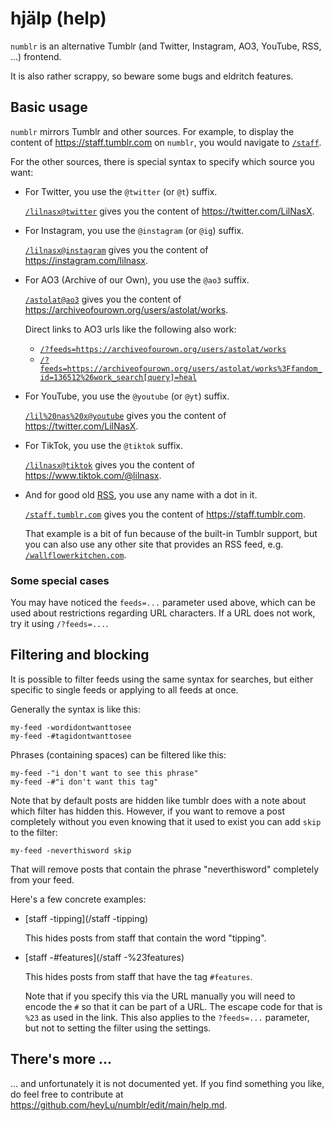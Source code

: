 # hjälp (help)

`numblr` is an alternative Tumblr (and Twitter, Instagram, AO3, YouTube, RSS, ...) frontend.

It is also rather scrappy, so beware some bugs and eldritch features.

## Basic usage

`numblr` mirrors Tumblr and other sources.  For example, to display the content
of <https://staff.tumblr.com> on `numblr`, you would navigate to
[`/staff`](/staff).

For the other sources, there is special syntax to specify which source you want:

- For Twitter, you use the `@twitter` (or `@t`) suffix.

  [`/lilnasx@twitter`](/lilnasx@twitter) gives you the content of
  <https://twitter.com/LilNasX>.
- For Instagram, you use the `@instagram` (or `@ig`) suffix.

  [`/lilnasx@instagram`](/lilnasx@instagram) gives you the content of
  <https://instagram.com/lilnasx>.
- For AO3 (Archive of our Own), you use the `@ao3` suffix.

  [`/astolat@ao3`](/astolat@ao3) gives you the content of
  <https://archiveofourown.org/users/astolat/works>.

  Direct links to AO3 urls like the following also work:

  - [`/?feeds=https://archiveofourown.org/users/astolat/works`](/?feeds=https://archiveofourown.org/users/astolat/works)
  - [`/?feeds=https://archiveofourown.org/users/astolat/works%3Ffandom_id=136512%26work_search[query]=heal`](/?feeds=https://archiveofourown.org/users/astolat/works%3Ffandom_id=136512%26work_search[query]=heal)
- For YouTube, you use the `@youtube` (or `@yt`) suffix.

  [`/lil%20nas%20x@youtube`](/lil%20nas%20x@youtube) gives you the content of
  <https://twitter.com/LilNasX>.
- For TikTok, you use the `@tiktok` suffix.

  [`/lilnasx@tiktok`](/lilnasx@tiktok) gives you the content of
  <https://www.tiktok.com/@lilnasx>.

- And for good old [RSS](https://en.wikipedia.org/wiki/RSS), you use any name with a dot in it.

  [`/staff.tumblr.com`](/staff.tumblr.com) gives you the content of
  <https://staff.tumblr.com>.

  That example is a bit of fun because of the built-in Tumblr support, but you
  can also use any other site that provides an RSS feed, e.g.
  [`/wallflowerkitchen.com`](/wallflowerkitchen.com).

### Some special cases

You may have noticed the `feeds=...` parameter used above, which can be used
about restrictions regarding URL characters.  If a URL does not work, try it
using `/?feeds=...`.

## Filtering and blocking

It is possible to filter feeds using the same syntax for searches, but either
specific to single feeds or applying to all feeds at once.

Generally the syntax is like this:

    my-feed -wordidontwanttosee
    my-feed -#tagidontwanttosee

Phrases (containing spaces) can be filtered like this:

    my-feed -"i don't want to see this phrase"
    my-feed -#"i don't want this tag"

Note that by default posts are hidden like tumblr does with a note about which
filter has hidden this.  However, if you want to remove a post completely
without you even knowing that it used to exist you can add `skip` to the
filter:

    my-feed -neverthisword skip

That will remove posts that contain the phrase "neverthisword" completely from
your feed.

Here's a few concrete examples:

- [staff -tipping](/staff -tipping)

    This hides posts from staff that contain the word "tipping".
- [staff -#features](/staff -%23features)

    This hides posts from staff that have the tag `#features`.

    Note that if you specify this via the URL manually you will need to encode
    the `#` so that it can be part of a URL.  The escape code for that is `%23`
    as used in the link.  This also applies to the `?feeds=...` parameter, but
    not to setting the filter using the settings.

## There's more ...

... and unfortunately it is not documented yet.  If you find something you
like, do feel free to contribute at
<https://github.com/heyLu/numblr/edit/main/help.md>.

